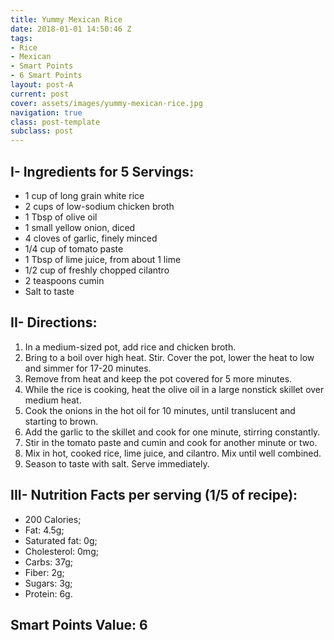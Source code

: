 ```yaml
---
title: Yummy Mexican Rice
date: 2018-01-01 14:50:46 Z
tags:
- Rice
- Mexican
- Smart Points
- 6 Smart Points
layout: post-A
current: post
cover: assets/images/yummy-mexican-rice.jpg
navigation: true
class: post-template
subclass: post
---
```


## I- Ingredients for 5 Servings:

* 1 cup of long grain white rice
* 2 cups of low-sodium chicken broth
* 1 Tbsp of olive oil
* 1 small yellow onion, diced
* 4 cloves of garlic, finely minced
* 1/4 cup of tomato paste
* 1 Tbsp of lime juice, from about 1 lime
* 1/2 cup of freshly chopped cilantro
* 2 teaspoons cumin
* Salt to taste

## II- Directions:

1. In a medium-sized pot, add rice and chicken broth.
2. Bring to a boil over high heat. Stir. Cover the pot, lower the heat to low and simmer for 17-20 minutes.
3. Remove from heat and keep the pot covered for 5 more minutes.
4. While the rice is cooking, heat the olive oil in a large nonstick skillet over medium heat.
5. Cook the onions in the hot oil for 10 minutes, until translucent and starting to brown.
6. Add the garlic to the skillet and cook for one minute, stirring constantly.
7. Stir in the tomato paste and cumin and cook for another minute or two.
8. Mix in hot, cooked rice, lime juice, and cilantro. Mix until well combined.
9. Season to taste with salt. Serve immediately.

## III- Nutrition Facts per serving (1/5 of recipe):

* 200 Calories;
* Fat: 4.5g;
* Saturated fat: 0g;
* Cholesterol: 0mg;
* Carbs: 37g;
* Fiber: 2g;
* Sugars: 3g;
* Protein: 6g.

## Smart Points Value: 6
